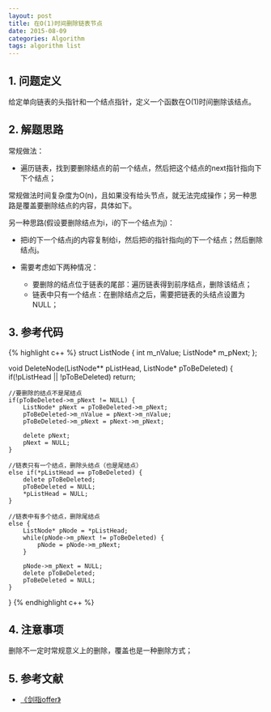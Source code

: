 ```yaml
---
layout: post
title: 在O(1)时间删除链表节点
date: 2015-08-09
categories: Algorithm
tags: algorithm list
---
```


## 1. 问题定义

给定单向链表的头指针和一个结点指针，定义一个函数在O(1)时间删除该结点。

## 2. 解题思路

常规做法：

- 遍历链表，找到要删除结点的前一个结点，然后把这个结点的next指针指向下下个结点；

常规做法时间复杂度为O(n)，且如果没有给头节点，就无法完成操作；另一种思路是覆盖要删除结点的内容，具体如下。

另一种思路(假设要删除结点为i，i的下一个结点为j)：

- 把i的下一个结点j的内容复制给i，然后把i的指针指向j的下一个结点；然后删除结点j。
- 需要考虑如下两种情况：
	
	- 要删除的结点位于链表的尾部：遍历链表得到前序结点，删除该结点；
	- 链表中只有一个结点：在删除结点之后，需要把链表的头结点设置为NULL；
	
## 3. 参考代码

{% highlight c++ %}
struct ListNode {
	int m_nValue;
	ListNode* m_pNext;
};

void DeleteNode(ListNode** pListHead, ListNode* pToBeDeleted) {
	if(!pListHead || !pToBeDeleted) 
		return;

	//要删除的结点不是尾结点
	if(pToBeDeleted->m_pNext != NULL) {
		ListNode* pNext = pToBeDeleted->m_pNext;
		pToBeDeleted->m_nValue = pNext->m_nValue;
		pToBeDeleted->m_pNext = pNext->m_pNext;

		delete pNext;
		pNext = NULL;
	}

	//链表只有一个结点，删除头结点（也是尾结点）
	else if(*pListHead == pToBeDeleted) {
		delete pToBeDeleted;
		pToBeDeleted = NULL;
		*pListHead = NULL;
	}

	//链表中有多个结点，删除尾结点
	else {
		ListNode* pNode = *pListHead;
		while(pNode->m_pNext != pToBeDeleted) {
			pNode = pNode->m_pNext;
		}

		pNode->m_pNext = NULL;
		delete pToBeDeleted;
		pToBeDeleted = NULL;
	}
}
{% endhighlight c++ %}

## 4. 注意事项

删除不一定时常规意义上的删除，覆盖也是一种删除方式；

## 5. 参考文献

- [《剑指offer》](http://www.broadview.com.cn/#book/bookdetail/bookDetailAll.jsp?book_id=12c9bc27-a944-11e4-9c0a-005056c00008&isbn=978-7-121-23245-9)